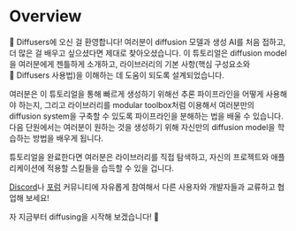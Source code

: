 <!--Copyright 2023 The HuggingFace Team. All rights reserved.

Licensed under the Apache License, Version 2.0 (the "License"); you may not use this file except in compliance with
the License. You may obtain a copy of the License at

http://www.apache.org/licenses/LICENSE-2.0

Unless required by applicable law or agreed to in writing, software distributed under the License is distributed on
an "AS IS" BASIS, WITHOUT WARRANTIES OR CONDITIONS OF ANY KIND, either express or implied. See the License for the
specific language governing permissions and limitations under the License.
-->

# Overview

🧨 Diffusers에 오신 걸 환영합니다! 여러분이 diffusion 모델과 생성 AI를 처음 접하고, 더 많은 걸 배우고 싶으셨다면 제대로 찾아오셨습니다. 이 튜토리얼은 diffusion model을 여러분에게 젠틀하게 소개하고, 라이브러리의 기본 사항(핵심 구성요소와 🧨 Diffusers 사용법)을 이해하는 데 도움이 되도록 설계되었습니다.

여러분은 이 튜토리얼을 통해 빠르게 생성하기 위해선 추론 파이프라인을 어떻게 사용해야 하는지, 그리고 라이브러리를 modular toolbox처럼 이용해서 여러분만의 diffusion system을 구축할 수 있도록 파이프라인을 분해하는 법을 배울 수 있습니다. 다음 단원에서는 여러분이 원하는 것을 생성하기 위해 자신만의 diffusion model을 학습하는 방법을 배우게 됩니다.

튜토리얼을 완료한다면 여러분은 라이브러리를 직접 탐색하고, 자신의 프로젝트와 애플리케이션에 적용할 스킬들을 습득할 수 있을 겁니다. 

[Discord](https://discord.com/invite/JfAtkvEtRb)나 [포럼](https://discuss.huggingface.co/c/discussion-related-to-httpsgithubcomhuggingfacediffusers/63) 커뮤니티에 자유롭게 참여해서 다른 사용자와 개발자들과 교류하고 협업해 보세요!

자 지금부터 diffusing을 시작해 보겠습니다! 🧨